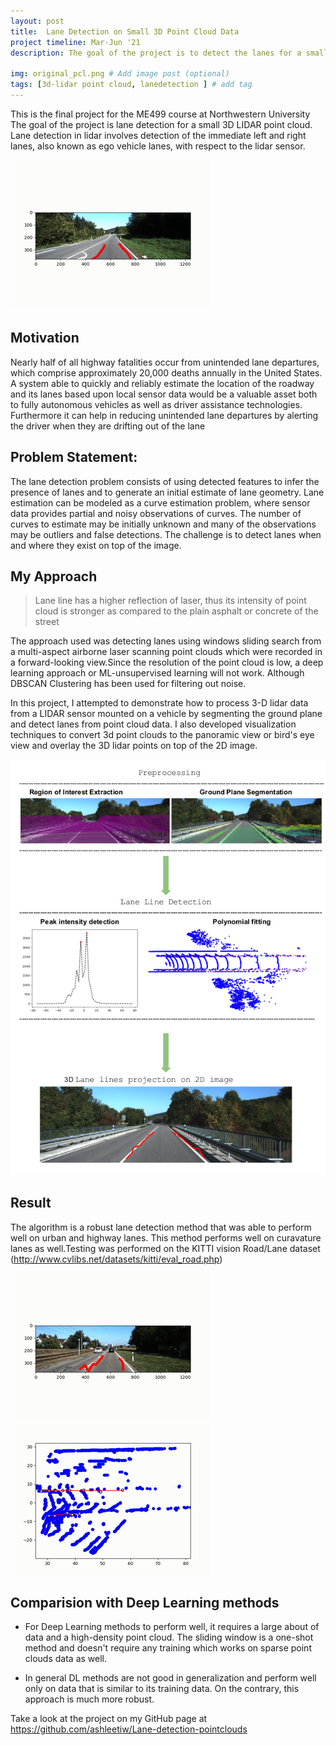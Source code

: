 ```yaml
---
layout: post
title:  Lane Detection on Small 3D Point Cloud Data
project timeline: Mar-Jun '21
description: The goal of the project is to detect the lanes for a small LIDAR point cloud. Therefore, we cannot use a Deep Learning algorithm that learns to identify the lanes by looking at a vast amount of data. This project shows how to detect lanes using lidar point clouds 

img: original_pcl.png # Add image post (optional)
tags: [3d-lidar point cloud, lanedetection ] # add tag
---
```


This is the final project for the ME499 course at Northwestern University 
The goal of the project is lane detection for a small 3D LIDAR point cloud. Lane detection in lidar involves detection of the immediate left and right lanes, also known as ego vehicle lanes, with respect to the lidar sensor.


![Demo](../assets/img/demo.gif)
 
## Motivation
Nearly half of all highway fatalities occur from unintended lane departures, which comprise approximately 20,000 deaths annually in the United States. A system able to quickly and reliably estimate the location of the roadway and its lanes based upon local sensor data would be a valuable asset both to fully autonomous vehicles as well as driver assistance technologies. Furthermore it can help in reducing unintended lane departures by alerting the driver when they are drifting out of the lane


## Problem Statement:
The lane detection problem consists of using detected features to infer the presence of lanes and to generate an initial estimate of lane geometry. Lane estimation can be modeled as a curve estimation problem, where sensor data provides partial and noisy observations of curves. The number of curves to estimate may be initially unknown and many of the observations may be outliers and false detections. The challenge is to detect lanes when and where they exist on top of the image.


##  My Approach

> Lane line has a higher reflection of laser, thus its intensity of point cloud is stronger as compared to the plain asphalt or concrete of the street

The approach used was detecting lanes using windows sliding search from a multi-aspect airborne laser scanning point clouds which were recorded in a forward-looking view.Since the resolution of the point cloud is low, a deep learning approach or ML-unsupervised learning will not work. Although DBSCAN Clustering has been used for filtering out noise.

In this project, I attempted to demonstrate how to process 3-D lidar data from a LIDAR sensor mounted on a vehicle by segmenting the ground plane and detect lanes from point cloud data. I also developed visualization techniques to convert 3d point clouds to the panoramic view or bird's eye view and overlay the 3D lidar points on top of the 2D image.

![Diagram](../assets/img/im.png)


## Result
The algorithm is a robust lane detection method that was able to perform well on urban and highway lanes. This method performs well on curavature lanes as well.Testing was performed on the KITTI vision Road/Lane dataset (http://www.cvlibs.net/datasets/kitti/eval_road.php)


![Diagram](../assets/img/output.gif)
![Diagram](../assets/img/output2d.gif)


## Comparision with Deep Learning methods

* For Deep Learning methods to perform well, it requires a large about of data and a high-density point cloud. The sliding window is a one-shot method and doesn't require any training which works on sparse point clouds data as well.

* In general DL methods are not good in generalization and perform well only on data that is similar to its training data. On the contrary, this approach is much more robust. 


Take a look at the project on my GitHub page at
https://github.com/ashleetiw/Lane-detection-pointclouds







